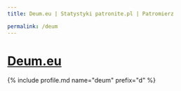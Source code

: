 ```yaml
---
title: Deum.eu | Statystyki patronite.pl | Patromierz

permalink: /deum
---
```


# [Deum.eu](https://patronite.pl/deum)

{% include profile.md name="deum" prefix="d" %}
